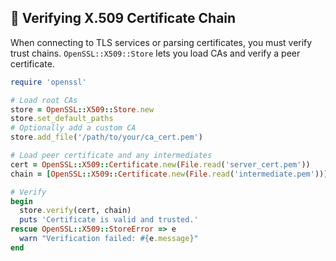 ## 📜 Verifying X.509 Certificate Chain

When connecting to TLS services or parsing certificates, you must verify trust chains. `OpenSSL::X509::Store` lets you load CAs and verify a peer certificate.

```ruby
require 'openssl'

# Load root CAs
store = OpenSSL::X509::Store.new
store.set_default_paths
# Optionally add a custom CA
store.add_file('/path/to/your/ca_cert.pem')

# Load peer certificate and any intermediates
cert = OpenSSL::X509::Certificate.new(File.read('server_cert.pem'))
chain = [OpenSSL::X509::Certificate.new(File.read('intermediate.pem'))]

# Verify
begin
  store.verify(cert, chain)
  puts 'Certificate is valid and trusted.'
rescue OpenSSL::X509::StoreError => e
  warn "Verification failed: #{e.message}"
end
```